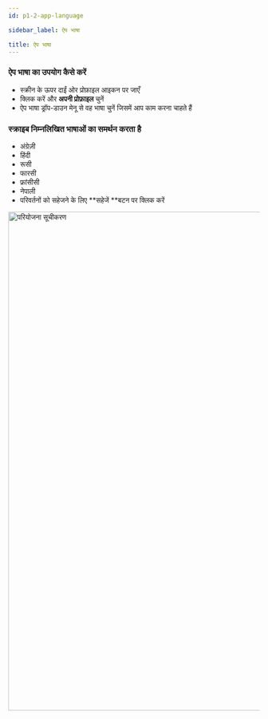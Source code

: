 ```yaml
---
id: p1-2-app-language

sidebar_label: ऐप भाषा

title: ऐप भाषा
---
```


### ऐप भाषा का उपयोग कैसे करें ###

- स्क्रीन के ऊपर दाईं ओर प्रोफ़ाइल आइकन पर जाएँ
- क्लिक करें और **अपनी प्रोफ़ाइल** चुनें
- ऐप भाषा ड्रॉप-डाउन मेनू से वह भाषा चुनें जिसमें आप काम करना चाहते हैं 
  
### स्क्राइब निम्नलिखित भाषाओं का समर्थन करता है ###

- अंग्रेज़ी
- हिंदी
- रूसी
- फारसी
- फ्रांसीसी
- नेपाली
- परिवर्तनों को सहेजने के लिए **सहेजें **बटन पर क्लिक करें

<img src="/0.5.3/applanguage-hi.png"  width="1000px" alt="परियोजना सूचीकरण" />
